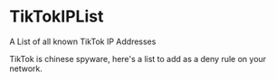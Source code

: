 # TikTokIPList
A List of all known TikTok IP Addresses

TikTok is chinese spyware, here's a list to add as a deny rule on your network.
